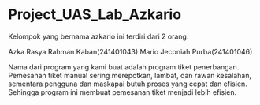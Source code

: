# Project_UAS_Lab_Azkario

Kelompok yang bernama azkario ini terdiri dari 2 orang:

Azka Rasya Rahman Kaban(241401043)
Mario Jeconiah Purba(241401046)

Nama dari program yang kami buat adalah program tiket penerbangan.
Pemesanan tiket manual sering merepotkan, lambat, dan rawan kesalahan, sementara pengguna dan maskapai butuh proses yang cepat dan efisien.
Sehingga program ini membuat pemesanan tiket menjadi lebih efisien.

